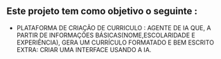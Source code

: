 ## Este projeto tem como objetivo o seguinte :
- PLATAFORMA DE CRIAÇÃO DE CURRICULO :
   AGENTE DE IA QUE, A PARTIR DE INFORMAÇÕES BÁSICAS(NOME,ESCOLARIDADE E EXPERIÊNCIA), GERA UM CURRÍCULO FORMATADO E BEM ESCRITO
   EXTRA: CRIAR UMA INTERFACE USANDO A IA.